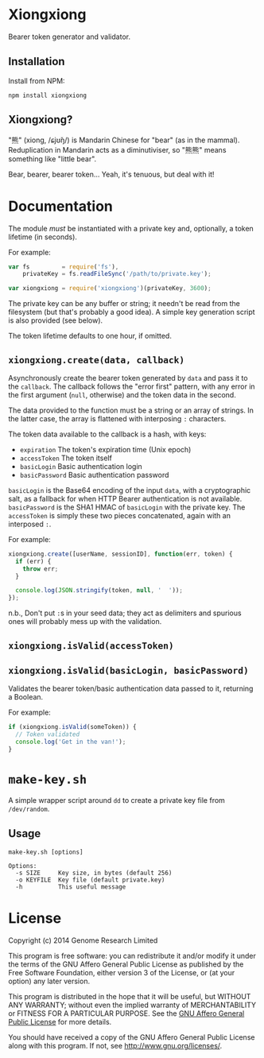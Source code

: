 # Xiongxiong

Bearer token generator and validator.

## Installation

Install from NPM:

    npm install xiongxiong

## Xiongxiong?

"熊" (xiong, /ɕjʊ̌ŋ/) is Mandarin Chinese for "bear" (as in the mammal).
Reduplication in Mandarin acts as a diminutiviser, so "熊熊" means
something like "little bear".

Bear, bearer, bearer token... Yeah, it's tenuous, but deal with it!

# Documentation

The module *must* be instantiated with a private key and, optionally, a
token lifetime (in seconds).

For example:

```js
var fs         = require('fs'),
    privateKey = fs.readFileSync('/path/to/private.key');

var xiongxiong = require('xiongxiong')(privateKey, 3600);
```

The private key can be any buffer or string; it needn't be read from the
filesystem (but that's probably a good idea). A simple key generation
script is also provided (see below).

The token lifetime defaults to one hour, if omitted.

## `xiongxiong.create(data, callback)`

Asynchronously create the bearer token generated by `data` and pass it
to the `callback`. The callback follows the "error first" pattern, with
any error in the first argument (`null`, otherwise) and the token data
in the second.

The data provided to the function must be a string or an array of
strings. In the latter case, the array is flattened with interposing `:`
characters.

The token data available to the callback is a hash, with keys:
* `expiration` The token's expiration time (Unix epoch)
* `accessToken` The token itself
* `basicLogin` Basic authentication login
* `basicPassword` Basic authentication password

`basicLogin` is the Base64 encoding of the input `data`, with a
cryptographic salt, as a fallback for when HTTP Bearer authentication is
not available. `basicPassword` is the SHA1 HMAC of `basicLogin` with the
private key. The `accessToken` is simply these two pieces concatenated,
again with an interposed `:`.

For example:

```js
xiongxiong.create([userName, sessionID], function(err, token) {
  if (err) {
    throw err;
  }

  console.log(JSON.stringify(token, null, '  '));
});
```

n.b., Don't put `:`s in your seed data; they act as delimiters and
spurious ones will probably mess up with the validation.

## `xiongxiong.isValid(accessToken)`
## `xiongxiong.isValid(basicLogin, basicPassword)`

Validates the bearer token/basic authentication data passed to it,
returning a Boolean.

For example:

```js
if (xiongxiong.isValid(someToken)) {
  // Token validated
  console.log('Get in the van!');
}
```

# `make-key.sh`

A simple wrapper script around `dd` to create a private key file from
`/dev/random`.

## Usage

    make-key.sh [options]

    Options:
      -s SIZE     Key size, in bytes (default 256)
      -o KEYFILE  Key file (default private.key)
      -h          This useful message

# License

Copyright (c) 2014 Genome Research Limited

This program is free software: you can redistribute it and/or modify it
under the terms of the GNU Affero General Public License as published by
the Free Software Foundation, either version 3 of the License, or (at
your option) any later version.

This program is distributed in the hope that it will be useful, but
WITHOUT ANY WARRANTY; without even the implied warranty of
MERCHANTABILITY or FITNESS FOR A PARTICULAR PURPOSE. See the [GNU Affero
General Public License](LICENSE) for more details.

You should have received a copy of the GNU Affero General Public License
along with this program. If not, see <http://www.gnu.org/licenses/>.
